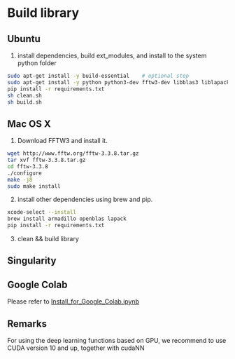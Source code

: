 # Build library
## Ubuntu

1. install dependencies, build ext_modules, and install to the system python folder
```bash
sudo apt-get install -y build-essential    # optional step
sudo apt-get install -y python python3-dev fftw3-dev libblas3 liblapack3 libarmadillo-dev
pip install -r requirements.txt
sh clean.sh
sh build.sh
```

## Mac OS X

1. Download FFTW3 and install it.

```bash
wget http://www.fftw.org/fftw-3.3.8.tar.gz
tar xvf fftw-3.3.8.tar.gz
cd fftw-3.3.8
./configure
make -j8
sudo make install
```

2. install other dependencies using brew and pip.
```bash
xcode-select --install
brew install armadillo openblas lapack
pip install -r requirements.txt
```

3. clean && build library

## Singularity

## Google Colab

Please refer to [Install_for_Google_Colab.ipynb](https://github.com/xulabs/aitom/blob/master/doc/install/Install_for_Google_Colab.ipynb)

## Remarks

For using the deep learning functions based on GPU, we recommend to use CUDA version 10 and up, together with cudaNN
